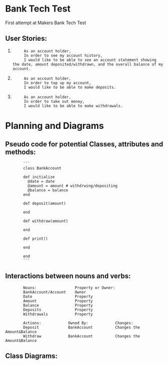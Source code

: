 # Bank Tech Test
First attempt at Makers Bank Tech Test


## User Stories:

1.          As an account holder,
            In order to see my account history,
            I would like to be able to see an account statement showing the date, amount deposited/withdrawn, and the overall balance of my account.

2.          As an account holder,
            In order to top up my account,
            I would like to be able to make deposits.

3.          As an account holder,
            In order to take out money,
            I would like to be able to make withdrawals.

# Planning and Diagrams

## Pseudo code for potential Classes, attributes and methods:

            ```
            class BankAccount

            def initialize
              @date = date
              @amount = amount # withdrwing/depositing
              @balance = balance
            end

            def deposit(amount)

            end

            def withdraw(amount)

            end

            def print()

            end

            end
            ```

## Interactions between nouns and verbs:
            Nouns:                 Property or Owner:
            BankAccount/Account    Owner
            Date                   Property
            Amount                 Property
            Balance                Property
            Deposits               Property
            Withdrawals            Property

            Actions:            Owned By:            Changes:
            Deposit             BankAccount          Changes the Amount&Balance
            Withdraw            BankAccount          Changes the Amount&Balance

## Class Diagrams:
